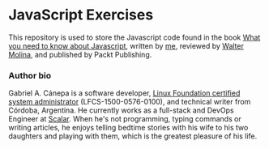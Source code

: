 # JavaScript Exercises

This repository is used to store the Javascript code found in the book [What you need to know about Javascript](https://1drv.ms/b/s!AotpOipZ2Sr2hhsT-3OSA2uuounE), written by [me](https://ar.linkedin.com/in/gacanepa), reviewed by [Walter Molina](https://www.linkedin.com/in/waltermolina/), and published by Packt Publishing.

### Author bio

Gabriel A. Cánepa is a software developer, [Linux Foundation certified system administrator](https://training.linuxfoundation.org/certification/verify-linux-certifications) (LFCS-1500-0576-0100), and technical writer from Córdoba, Argentina. He currently works as a full-stack and DevOps Engineer at [Scalar](https://scalar.io). When he's not programming, typing commands or writing articles, he enjoys telling bedtime stories with his wife to his two daughters and playing with them, which is the greatest pleasure of his life.
